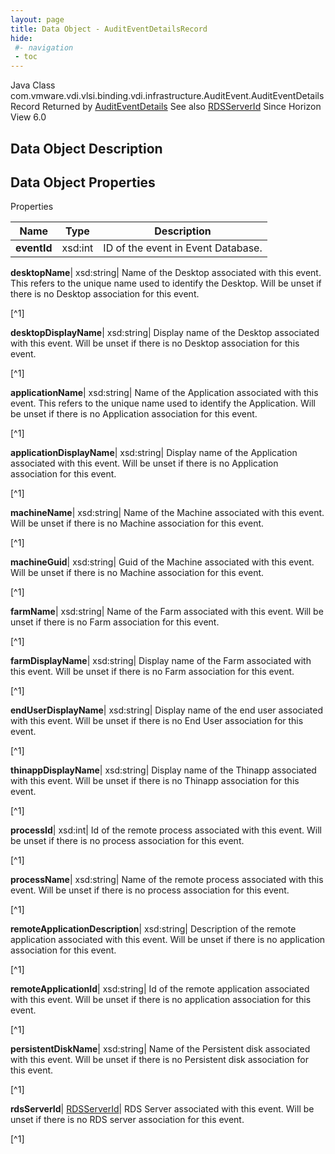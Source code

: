 ```yaml
---
layout: page
title: Data Object - AuditEventDetailsRecord
hide:
 #- navigation
 - toc
---
```






Java Class
    com.vmware.vdi.vlsi.binding.vdi.infrastructure.AuditEvent.AuditEventDetailsRecord
Returned by
     [AuditEventDetails](vdi.infrastructure.AuditEvent.md#auditEventDetails)
See also
     [RDSServerId](vdi.entity.RDSServerId.md)
Since 
    Horizon View 6.0

## Data Object Description 

## Data Object Properties

Properties

Name |  Type |  Description   
---|---|---  
**eventId**|  xsd:int|  ID of the event in Event Database.   
  
**desktopName**|  xsd:string|  Name of the Desktop associated with this event. This refers to the unique name used to identify the Desktop. Will be unset if there is no Desktop association for this event.   


[^1]

  
**desktopDisplayName**|  xsd:string|  Display name of the Desktop associated with this event. Will be unset if there is no Desktop association for this event.   


[^1]

  
**applicationName**|  xsd:string|  Name of the Application associated with this event. This refers to the unique name used to identify the Application. Will be unset if there is no Application association for this event.   


[^1]

  
**applicationDisplayName**|  xsd:string|  Display name of the Application associated with this event. Will be unset if there is no Application association for this event.   


[^1]

  
**machineName**|  xsd:string|  Name of the Machine associated with this event. Will be unset if there is no Machine association for this event.   


[^1]

  
**machineGuid**|  xsd:string|  Guid of the Machine associated with this event. Will be unset if there is no Machine association for this event.   


[^1]

  
**farmName**|  xsd:string|  Name of the Farm associated with this event. Will be unset if there is no Farm association for this event.   


[^1]

  
**farmDisplayName**|  xsd:string|  Display name of the Farm associated with this event. Will be unset if there is no Farm association for this event.   


[^1]

  
**endUserDisplayName**|  xsd:string|  Display name of the end user associated with this event. Will be unset if there is no End User association for this event.   


[^1]

  
**thinappDisplayName**|  xsd:string|  Display name of the Thinapp associated with this event. Will be unset if there is no Thinapp association for this event.   


[^1]

  
**processId**|  xsd:int|  Id of the remote process associated with this event. Will be unset if there is no process association for this event.   


[^1]

  
**processName**|  xsd:string|  Name of the remote process associated with this event. Will be unset if there is no process association for this event.   


[^1]

  
**remoteApplicationDescription**|  xsd:string|  Description of the remote application associated with this event. Will be unset if there is no application association for this event.   


[^1]

  
**remoteApplicationId**|  xsd:string|  Id of the remote application associated with this event. Will be unset if there is no application association for this event.   


[^1]

  
**persistentDiskName**|  xsd:string|  Name of the Persistent disk associated with this event. Will be unset if there is no Persistent disk association for this event.   


[^1]

  
**rdsServerId**| [RDSServerId](vdi.entity.RDSServerId.md)|  RDS Server associated with this event. Will be unset if there is no RDS server association for this event.   


[^1]

  
  

  


